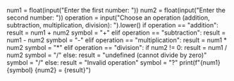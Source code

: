 num1 = float(input("Enter the first number: "))
num2 = float(input("Enter the second number: "))
operation = input("Choose an operation (addition, subtraction, multiplication, division): ").lower()
if operation == "addition":
    result = num1 + num2
    symbol = "+"
elif operation == "subtraction":
    result = num1 - num2
    symbol = "-"
elif operation == "multiplication":
    result = num1 * num2
    symbol = "*"
elif operation == "division":
    if num2 != 0:
        result = num1 / num2
        symbol = "/"
    else:
        result = "undefined (cannot divide by zero)"
        symbol = "/"
else:
    result = "Invalid operation"
    symbol = "?"
print(f"{num1} {symbol} {num2} = {result}")

